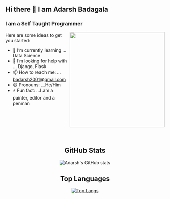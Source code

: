## Hi there 👋 I am Adarsh Badagala
### I am a Self Taught Programmer


<div align="top">
  <img align="right" src="https://github.com/BadagalaAdarsh/SomeshSir/blob/master/ezgif.com-gif-maker.gif" width="300" height="300" />
</div>



Here are some ideas to get you started:

- 🌱 I’m currently learning ... Data Science
- 🤔 I’m looking for help with ... Django, Flask
- 📫 How to reach me: ... badarsh2001@gmail.com
- 😄 Pronouns: ...He/Him
- ⚡ Fun fact: ...I am a painter, editor and a penman

<br>
<br>
<br>
<br>
<br>

<div align="center">
  <h2>GitHub Stats </h2>
</div>



<div align="center">

![Adarsh's GitHub stats](https://github-readme-stats.vercel.app/api?username=BadagalaAdarsh&show_icons=true&theme=highcontrast)
</div>

<div align="center">
  <h2>Top Languages</h2>
</div>



<div align="center">

[![Top Langs](https://github-readme-stats.vercel.app/api/top-langs/?username=BadagalaAdarsh&layout=compact&langs_count=10&show_icons=true&theme=highcontrast)](https://github.com/anuraghazra/github-readme-stats)

</div>
